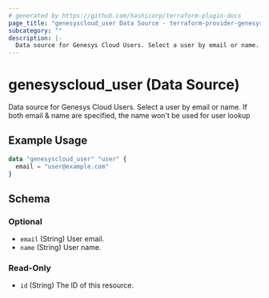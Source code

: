 ```yaml
---
# generated by https://github.com/hashicorp/terraform-plugin-docs
page_title: "genesyscloud_user Data Source - terraform-provider-genesyscloud"
subcategory: ""
description: |-
  Data source for Genesys Cloud Users. Select a user by email or name. If both email & name are specified, the name won't be used for user lookup
---
```


# genesyscloud_user (Data Source)

Data source for Genesys Cloud Users. Select a user by email or name. If both email & name are specified, the name won't be used for user lookup

## Example Usage

```terraform
data "genesyscloud_user" "user" {
  email = "user@example.com"
}
```

<!-- schema generated by tfplugindocs -->
## Schema

### Optional

- `email` (String) User email.
- `name` (String) User name.

### Read-Only

- `id` (String) The ID of this resource.
